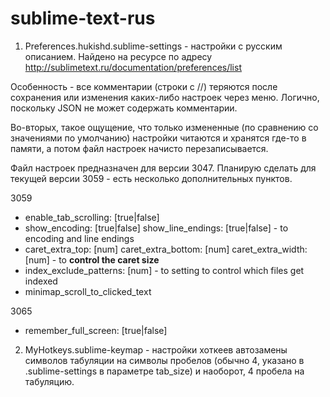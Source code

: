 sublime-text-rus
================

1. Preferences.hukishd.sublime-settings - настройки с русским описанием. 
   Найдено на ресурсе по адресу http://sublimetext.ru/documentation/preferences/list 
   
Особенность - все комментарии (строки с //) теряются после сохранения или изменения каких-либо настроек через меню. Логично, поскольку JSON не может содержать комментарии. 
   
Во-вторых, такое ощущение, что только измененные (по сравнению со значениями по умолчанию) настройки читаются и хранятся где-то в памяти, а потом файл настроек начисто перезаписывается. 

Файл настроек предназначен для версии 3047. Планирую сделать для текущей версии 3059 - есть несколько дополнительных пунктов.

3059
+ enable_tab_scrolling: [true|false]
+ show_encoding: [true|false] 
  show_line_endings: [true|false] - to encoding and line endings
+ caret_extra_top: [num]
  caret_extra_bottom: [num]
  caret_extra_width: [num] - to __control the caret size__
+ index_exclude_patterns: [num] - to setting to control which files get indexed
+ minimap_scroll_to_clicked_text

3065
+ remember_full_screen: [true|false]

2. MyHotkeys.sublime-keymap - настройки хоткеев автозамены символов табуляции на символы пробелов (обычно 4, указано в .sublime-settings в параметре tab_size) и наоборот, 4 пробела на табуляцию.
